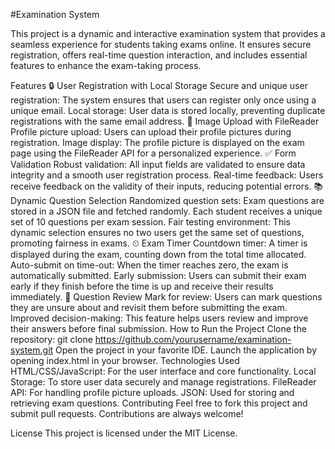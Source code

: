 #Examination System

This project is a dynamic and interactive examination system that provides a seamless experience for students taking exams online. It ensures secure registration, offers real-time question interaction, and includes essential features to enhance the exam-taking process.

Features
🔒 User Registration with Local Storage
Secure and unique user registration: The system ensures that users can register only once using a unique email.
Local storage: User data is stored locally, preventing duplicate registrations with the same email address.
📸 Image Upload with FileReader
Profile picture upload: Users can upload their profile pictures during registration.
Image display: The profile picture is displayed on the exam page using the FileReader API for a personalized experience.
✅ Form Validation
Robust validation: All input fields are validated to ensure data integrity and a smooth user registration process.
Real-time feedback: Users receive feedback on the validity of their inputs, reducing potential errors.
📚 Dynamic Question Selection
Randomized question sets: Exam questions are stored in a JSON file and fetched randomly. Each student receives a unique set of 10 questions per exam session.
Fair testing environment: This dynamic selection ensures no two users get the same set of questions, promoting fairness in exams.
⏲ Exam Timer
Countdown timer: A timer is displayed during the exam, counting down from the total time allocated.
Auto-submit on time-out: When the timer reaches zero, the exam is automatically submitted.
Early submission: Users can submit their exam early if they finish before the time is up and receive their results immediately.
🔄 Question Review
Mark for review: Users can mark questions they are unsure about and revisit them before submitting the exam.
Improved decision-making: This feature helps users review and improve their answers before final submission.
How to Run the Project
Clone the repository:
git clone https://github.com/yourusername/examination-system.git
Open the project in your favorite IDE.
Launch the application by opening index.html in your browser.
Technologies Used
HTML/CSS/JavaScript: For the user interface and core functionality.
Local Storage: To store user data securely and manage registrations.
FileReader API: For handling profile picture uploads.
JSON: Used for storing and retrieving exam questions.
Contributing
Feel free to fork this project and submit pull requests. Contributions are always welcome!

License
This project is licensed under the MIT License.
